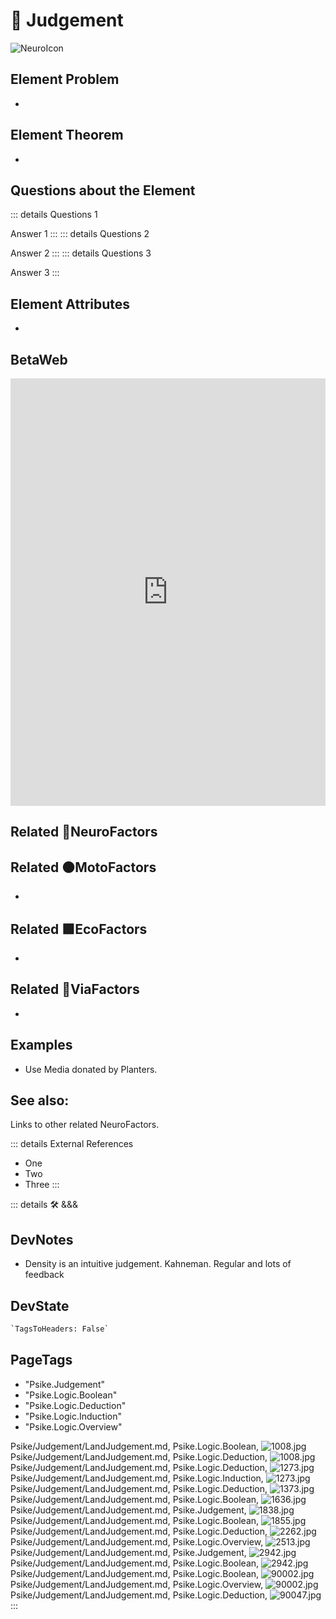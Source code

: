 
# 💜 <neuro>Judgement</neuro>

![NeuroIcon](/Psike/Neuro_Icon.png)

## Element Problem

-

## Element Theorem

-

## Questions about the Element

::: details Questions 1

Answer 1
:::
::: details Questions 2

Answer 2
:::
::: details Questions 3

Answer 3
:::

## Element Attributes

-

## BetaWeb

<iframe
    width="100%"
    height="684"
    frameborder="0"
    src="https://observablehq.com/embed/@d3/force-directed-graph/2?cells=chart"
></iframe>

## Related 💜<neuro>NeuroFactors</neuro>

## Related 🟠<moto>MotoFactors</moto>

-

## Related 🟩<eko>EcoFactors</eko>

-

## Related 🔻<via>ViaFactors</via>

-

## Examples

- Use Media donated by Planters.

## See also:

Links to other related NeuroFactors.

::: details External References

- One
- Two
- Three
:::

::: details 🛠 <dev>&&&</dev>

## DevNotes

- Density is an intuitive judgement. Kahneman. Regular and lots of feedback

## DevState

```py
`TagsToHeaders: False`
```

<h2>PageTags</h2>

- "Psike.Judgement"
- "Psike.Logic.Boolean"
- "Psike.Logic.Deduction"
- "Psike.Logic.Induction"
- "Psike.Logic.Overview"

Psike/Judgement/LandJudgement.md, <dev>Psike.Logic.Boolean</dev>, ![1008.jpg](/PaperPhoto/1008.jpg)
Psike/Judgement/LandJudgement.md, <dev>Psike.Logic.Deduction</dev>, ![1008.jpg](/PaperPhoto/1008.jpg)
Psike/Judgement/LandJudgement.md, <dev>Psike.Logic.Deduction</dev>, ![1273.jpg](/PaperPhoto/1273.jpg)
Psike/Judgement/LandJudgement.md, <dev>Psike.Logic.Induction</dev>, ![1273.jpg](/PaperPhoto/1273.jpg)
Psike/Judgement/LandJudgement.md, <dev>Psike.Logic.Deduction</dev>, ![1373.jpg](/PaperPhoto/1373.jpg)
Psike/Judgement/LandJudgement.md, <dev>Psike.Logic.Boolean</dev>, ![1636.jpg](/PaperPhoto/1636.jpg)
Psike/Judgement/LandJudgement.md, <dev>Psike.Judgement</dev>, ![1838.jpg](/PaperPhoto/1838.jpg)
Psike/Judgement/LandJudgement.md, <dev>Psike.Logic.Boolean</dev>, ![1855.jpg](/PaperPhoto/1855.jpg)
Psike/Judgement/LandJudgement.md, <dev>Psike.Logic.Deduction</dev>, ![2262.jpg](/PaperPhoto/2262.jpg)
Psike/Judgement/LandJudgement.md, <dev>Psike.Logic.Overview</dev>, ![2513.jpg](/PaperPhoto/2513.jpg)
Psike/Judgement/LandJudgement.md, <dev>Psike.Judgement</dev>, ![2942.jpg](/PaperPhoto/2942.jpg)
Psike/Judgement/LandJudgement.md, <dev>Psike.Logic.Boolean</dev>, ![2942.jpg](/PaperPhoto/2942.jpg)
Psike/Judgement/LandJudgement.md, <dev>Psike.Logic.Boolean</dev>, ![90002.jpg](/PaperPhoto/90002.jpg)
Psike/Judgement/LandJudgement.md, <dev>Psike.Logic.Overview</dev>, ![90002.jpg](/PaperPhoto/90002.jpg)
Psike/Judgement/LandJudgement.md, <dev>Psike.Logic.Deduction</dev>, ![90047.jpg](/PaperPhoto/90047.jpg)
:::
